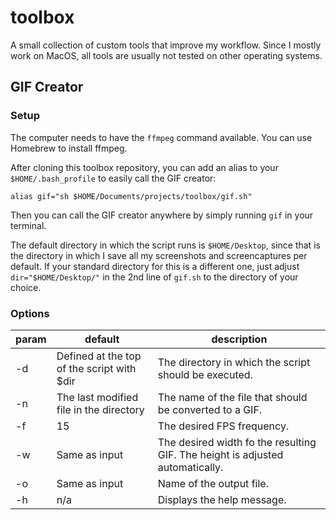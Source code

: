 # toolbox
A small collection of custom tools that improve my workflow.
Since I mostly work on MacOS, all tools are usually not tested on other operating systems.

## GIF Creator

### Setup
The computer needs to have the `ffmpeg` command available. You can use Homebrew to install ffmpeg.

After cloning this toolbox repository, you can add an alias to your `$HOME/.bash_profile` to easily call the GIF creator:

```
alias gif="sh $HOME/Documents/projects/toolbox/gif.sh"
```

Then you can call the GIF creator anywhere by simply running `gif` in your terminal.

The default directory in which the script runs is `$HOME/Desktop`, since that is the directory in which I save all my screenshots and screencaptures per default. If your standard directory for this is a different one, just adjust `dir="$HOME/Desktop/"` in the 2nd line of `gif.sh` to the directory of your choice.

### Options
| param  |  default  |  description  |
|---|---|---|
| -d  | Defined at the top of the script with $dir | The directory in which the script should be executed. |
| -n  | The last modified file in the directory | The name of the file that should be converted to a GIF. |
| -f  | 15 | The desired FPS frequency. |
| -w  | Same as input | The desired width fo the resulting GIF. The height is adjusted automatically. |
| -o  | Same as input | Name of the output file. |
| -h  | n/a | Displays the help message. |
